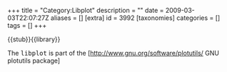 +++
title = "Category:Libplot"
description = ""
date = 2009-03-03T22:07:27Z
aliases = []
[extra]
id = 3992
[taxonomies]
categories = []
tags = []
+++

{{stub}}{{library}}

The <tt>libplot</tt> is part of the [http://www.gnu.org/software/plotutils/ GNU plotutils package]
